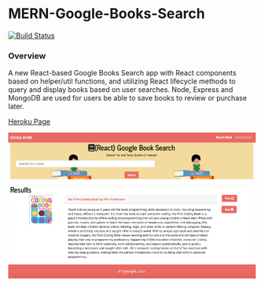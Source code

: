 # MERN-Google-Books-Search
[![Build Status](https://img.shields.io/badge/Project%20title-MERN--Google--Books-green)](https://img.shields.io/badge/Project%20title-MERN--Google--Books-green)

### Overview

A new React-based Google Books Search app with React components based on helper/util functions, and utilizing React lifecycle methods to query and display books based on user searches. Node, Express and MongoDB are used for users be able to save books to review or purchase later.

[Heroku Page](https://mern-googlebooks-search.herokuapp.com/)

![Image Alt Text](./client/public/googlebooks.png)